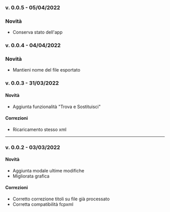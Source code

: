 ### v. 0.0.5 - 05/04/2022

### Novità
- Conserva stato dell'app

### v. 0.0.4 - 04/04/2022

### Novità
- Mantieni nome del file esportato

### v. 0.0.3 - 31/03/2022

#### Novità
- Aggiunta funzionalità "Trova e Sostituisci"

#### Correzioni
- Ricaricamento stesso xml

---

### v. 0.0.2 - 03/03/2022

#### Novità
- Aggiunta modale ultime modifiche
- Migliorata grafica

#### Correzioni
- Corretto correzione titoli su file già processato
- Corretta compatibilità fcpxml
